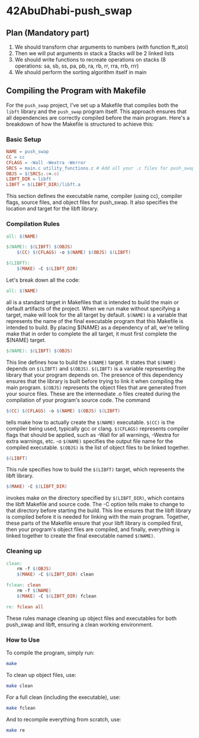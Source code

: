 # 42AbuDhabi-push_swap

## Plan (Mandatory part)

1) We should transform char arguments to numbers (with function ft_atoi)
2) Then we will put arguments in stack a
   Stacks will be 2 linked lists
3) We should write functions to recreate operations on stacks (8 operations: sa, sb, ss, pa, pb, ra, rb, rr, rra, rrb, rrr)
4) We should perform the sorting algorithm itself in main

## Compiling the Program with Makefile

For the `push_swap` project, I've set up a Makefile that compiles both the `libft` library and the `push_swap` program itself. This approach ensures that all dependencies are correctly compiled before the main program. Here's a breakdown of how the Makefile is structured to achieve this:

### Basic Setup

```makefile
NAME = push_swap
CC = cc
CFLAGS = -Wall -Wextra -Werror
SRCS = main.c utility_functions.c # Add all your .c files for push_swap here
OBJS = $(SRCS:.c=.o)
LIBFT_DIR = libft
LIBFT = $(LIBFT_DIR)/libft.a
```

This section defines the executable name, compiler (using cc), compiler flags, source files, and object files for push_swap. It also specifies the location and target for the libft library.

### Compilation Rules

```makefile
all: $(NAME)

$(NAME): $(LIBFT) $(OBJS)
	$(CC) $(CFLAGS) -o $(NAME) $(OBJS) $(LIBFT)

$(LIBFT):
	$(MAKE) -C $(LIBFT_DIR)
```
Let's break down all the code:
```makefile
all: $(NAME)
```
all is a standard target in Makefiles that is intended to build the main or default artifacts of the project. When we run make without specifying a target, make will look for the all target by default.
`$(NAME)` is a variable that represents the name of the final executable program that this Makefile is intended to build. By placing $(NAME) as a dependency of all, we're telling make that in order to complete the all target, it must first complete the $(NAME) target.
```makefile
$(NAME): $(LIBFT) $(OBJS)
```
This line defines how to build the `$(NAME)` target. It states that `$(NAME)` depends on `$(LIBFT)` and `$(OBJS)`.
`$(LIBFT)` is a variable representing the library that your program depends on. The presence of this dependency ensures that the library is built before trying to link it when compiling the main program.
`$(OBJS)` represents the object files that are generated from your source files. These are the intermediate .o files created during the compilation of your program's source code.
The command
```makefile
$(CC) $(CFLAGS) -o $(NAME) $(OBJS) $(LIBFT)
```
tells make how to actually create the `$(NAME)` executable.
`$(CC)` is the compiler being used, typically gcc or clang.
`$(CFLAGS)` represents compiler flags that should be applied, such as -Wall for all warnings, -Wextra for extra warnings, etc.
-o `$(NAME)` specifies the output file name for the compiled executable.
`$(OBJS)` is the list of object files to be linked together.
```makefile
$(LIBFT)
```
This rule specifies how to build the `$(LIBFT)` target, which represents the libft library.
```makefile
$(MAKE) -C $(LIBFT_DIR)
```
invokes make on the directory specified by `$(LIBFT_DIR)`, which contains the libft Makefile and source code. The -C option tells make to change to that directory before starting the build. This line ensures that the libft library is compiled before it is needed for linking with the main program.
Together, these parts of the Makefile ensure that your libft library is compiled first, then your program's object files are compiled, and finally, everything is linked together to create the final executable named `$(NAME)`.

### Cleaning up
```makefile
clean:
	rm -f $(OBJS)
	$(MAKE) -C $(LIBFT_DIR) clean

fclean: clean
	rm -f $(NAME)
	$(MAKE) -C $(LIBFT_DIR) fclean

re: fclean all
```

These rules manage cleaning up object files and executables for both push_swap and libft, ensuring a clean working environment.

### How to Use
To compile the program, simply run:
```bash
make
```

To clean up object files, use:
```bash
make clean
```

For a full clean (including the executable), use:
```bash
make fclean
```

And to recompile everything from scratch, use:
```bash
make re
```
